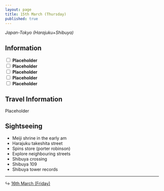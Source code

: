 ```yaml
---
layout: page
title: 15th March (Thursday)
published: true
---
```

_Japan-Tokyo (Harajuku+Shibuya)_

## Information

<div><input class="box" type="checkbox" name="151" /><label type="text" class="strikethrough"> <b>Placeholder</b></label><br/>
<input class="box" type="checkbox" name="152" /><label type="text" class="strikethrough"> <b>Placeholder</b></label><br/>
<input class="box" type="checkbox" name="153" /><label type="text" class="strikethrough"> <b>Placeholder</b></label><br/>
<input class="box" type="checkbox" name="154" /><label type="text" class="strikethrough"> <b>Placeholder</b></label><br/>
<input class="box" type="checkbox" name="155" /><label type="text" class="strikethrough"> <b>Placeholder</b></label><br/></div>

## Travel Information

Placeholder

## Sightseeing

- Meiji shrine in the early am
- Harajuku takeshita street
- Spins store (porter robinson)
- Explore neighbouring streets
- Shibuya crossing
- Shibuya 109
- Shibuya tower records

<hr>

↪ [16th March (Friday)](/days/week1/16mar)
